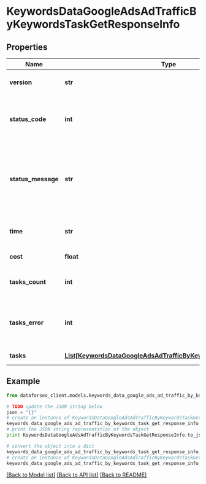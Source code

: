 # KeywordsDataGoogleAdsAdTrafficByKeywordsTaskGetResponseInfo


## Properties

Name | Type | Description | Notes
------------ | ------------- | ------------- | -------------
**version** | **str** | the current version of the API | [optional] 
**status_code** | **int** | general status code you can find the full list of the response codes here | [optional] 
**status_message** | **str** | general informational message you can find the full list of general informational messages here | [optional] 
**time** | **str** | total execution time, seconds | [optional] 
**cost** | **float** | total tasks cost, USD | [optional] 
**tasks_count** | **int** | the number of tasks in the tasks array | [optional] 
**tasks_error** | **int** | the number of tasks in the tasks array returned with an error | [optional] 
**tasks** | [**List[KeywordsDataGoogleAdsAdTrafficByKeywordsTaskGetTaskInfo]**](KeywordsDataGoogleAdsAdTrafficByKeywordsTaskGetTaskInfo.md) | array of tasks | [optional] 

## Example

```python
from dataforseo_client.models.keywords_data_google_ads_ad_traffic_by_keywords_task_get_response_info import KeywordsDataGoogleAdsAdTrafficByKeywordsTaskGetResponseInfo

# TODO update the JSON string below
json = "{}"
# create an instance of KeywordsDataGoogleAdsAdTrafficByKeywordsTaskGetResponseInfo from a JSON string
keywords_data_google_ads_ad_traffic_by_keywords_task_get_response_info_instance = KeywordsDataGoogleAdsAdTrafficByKeywordsTaskGetResponseInfo.from_json(json)
# print the JSON string representation of the object
print KeywordsDataGoogleAdsAdTrafficByKeywordsTaskGetResponseInfo.to_json()

# convert the object into a dict
keywords_data_google_ads_ad_traffic_by_keywords_task_get_response_info_dict = keywords_data_google_ads_ad_traffic_by_keywords_task_get_response_info_instance.to_dict()
# create an instance of KeywordsDataGoogleAdsAdTrafficByKeywordsTaskGetResponseInfo from a dict
keywords_data_google_ads_ad_traffic_by_keywords_task_get_response_info_form_dict = keywords_data_google_ads_ad_traffic_by_keywords_task_get_response_info.from_dict(keywords_data_google_ads_ad_traffic_by_keywords_task_get_response_info_dict)
```
[[Back to Model list]](../README.md#documentation-for-models) [[Back to API list]](../README.md#documentation-for-api-endpoints) [[Back to README]](../README.md)


